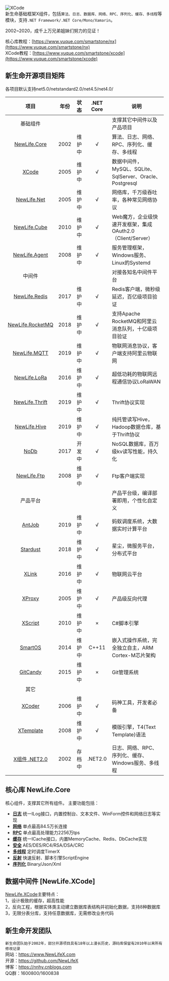 ![XCode](https://www.newlifex.com/logo.png)  
新生命基础框架X组件，包括`算法、日志、数据库、网络、RPC、序列化、缓存、多线程`等模块，支持`.NET Framework/.NET Core/Mono/Xamarin`。

2002~2020，成千上万兄弟姐妹们努力的见证！  

核心库教程：[https://www.yuque.com/smartstone/nx](https://www.yuque.com/smartstone/nx)  
XCode教程：[https://www.yuque.com/smartstone/xcode](https://www.yuque.com/smartstone/xcode)  

## 新生命开源项目矩阵
各项目默认支持net5.0/netstandard2.0/net4.5/net4.0/  

|                               项目                               | 年份  |  状态  | .NET Core | 说明                                                       |
| :--------------------------------------------------------------: | :---: | :----: | :-------: | ---------------------------------------------------------- |
|                             基础组件                             |       |        |           | 支撑其它中间件以及产品项目                                 |
|          [NewLife.Core](https://github.com/NewLifeX/X)           | 2002  | 维护中 |     √     | 算法、日志、网络、RPC、序列化、缓存、多线程                |
|              [XCode](https://github.com/NewLifeX/X)              | 2005  | 维护中 |     √     | 数据中间件，MySQL、SQLite、SqlServer、Oracle、Postgresql   |
|      [NewLife.Net](https://github.com/NewLifeX/NewLife.Net)      | 2005  | 维护中 |     √     | 网络库，千万级吞吐率，各种常见网络协议                     |
|     [NewLife.Cube](https://github.com/NewLifeX/NewLife.Cube)     | 2010  | 维护中 |     √     | Web魔方，企业级快速开发框架，集成OAuth2.0（Client/Server） |
|    [NewLife.Agent](https://github.com/NewLifeX/NewLife.Agent)    | 2008  | 维护中 |     √     | 服务管理框架，Windows服务、Linux的Systemd                  |
|                              中间件                              |       |        |           | 对接各知名中间件平台                                       |
|    [NewLife.Redis](https://github.com/NewLifeX/NewLife.Redis)    | 2017  | 维护中 |     √     | Redis客户端，微秒级延迟，百亿级项目验证                    |
| [NewLife.RocketMQ](https://github.com/NewLifeX/NewLife.RocketMQ) | 2018  | 维护中 |     √     | 支持Apache RocketMQ和阿里云消息队列，十亿级项目验证        |
|     [NewLife.MQTT](https://github.com/NewLifeX/NewLife.MQTT)     | 2019  | 维护中 |     √     | 物联网消息协议，客户端支持阿里云物联网                     |
|     [NewLife.LoRa](https://github.com/NewLifeX/NewLife.LoRa)     | 2016  | 维护中 |     √     | 超低功耗的物联网远程通信协议LoRaWAN                        |
|   [NewLife.Thrift](https://github.com/NewLifeX/NewLife.Thrift)   | 2019  | 维护中 |     √     | Thrift协议实现                                             |
|     [NewLife.Hive](https://github.com/NewLifeX/NewLife.Hive)     | 2019  | 维护中 |     √     | 纯托管读写Hive，Hadoop数据仓库，基于Thrift协议             |
|             [NoDb](https://github.com/NewLifeX/NoDb)             | 2017  | 开发中 |     √     | NoSQL数据库，百万级kv读写性能，持久化                      |
|      [NewLife.Ftp](https://github.com/NewLifeX/NewLife.Ftp)      | 2008  | 维护中 |     √     | Ftp客户端实现                                              |
|                             产品平台                             |       |        |           | 产品平台级，编译部署即用，个性化自定义                     |
|           [AntJob](https://github.com/NewLifeX/AntJob)           | 2019  | 维护中 |     √     | 蚂蚁调度系统，大数据实时计算平台                           |
|         [Stardust](https://github.com/NewLifeX/Stardust)         | 2018  | 维护中 |     √     | 星尘，微服务平台，分布式平台                               |
|            [XLink](https://github.com/NewLifeX/XLink)            | 2016  | 维护中 |     √     | 物联网云平台                                               |
|           [XProxy](https://github.com/NewLifeX/XProxy)           | 2005  | 维护中 |     √     | 产品级反向代理                                             |
|          [XScript](https://github.com/NewLifeX/XScript)          | 2010  | 维护中 |     ×     | C#脚本引擎                                                 |
|          [SmartOS](https://github.com/NewLifeX/SmartOS)          | 2014  | 维护中 |   C++11   | 嵌入式操作系统，完全独立自主，ARM Cortex-M芯片架构         |
|         [GitCandy](https://github.com/NewLifeX/GitCandy)         | 2015  | 维护中 |     ×     | Git管理系统                                                |
|                               其它                               |       |        |           |                                                            |
|           [XCoder](https://github.com/NewLifeX/XCoder)           | 2006  | 维护中 |     √     | 码神工具，开发者必备                                       |
|        [XTemplate](https://github.com/NewLifeX/XTemplate)        | 2008  | 维护中 |     √     | 模版引擎，T4(Text Template)语法                            |
|       [X组件 .NET2.0](https://github.com/NewLifeX/X_NET20)       | 2002  | 存档中 |  .NET2.0  | 日志、网络、RPC、序列化、缓存、Windows服务、多线程         |

## 核心库 NewLife.Core
核心组件，支撑其它所有组件。
主要功能包括：
+ **[日志]** 统一ILog接口，内置控制台、文本文件、WinForm控件和网络日志等实现
+ **[网络]** 单点最高84.5万长连接
+ **[RPC]** 单点最高处理能力2256万tps
+ **[缓存]** 统一ICache接口，内置MemoryCache、Redis、DbCache实现
+ **[安全]** AES/DES/RC4/RSA/DSA/CRC
+ **[多线程]** 定时调度TimerX
+ **[反射]** 快速反射、脚本引擎ScriptEngine
+ **[序列化]** Binary/Json/Xml

[日志]:https://github.com/NewLifeX/X/tree/master/NewLife.Core/Log
[网络]:https://github.com/NewLifeX/X/tree/master/NewLife.Core/Net
[RPC]:https://github.com/NewLifeX/X/tree/master/NewLife.Core/Remoting
[缓存]:https://github.com/NewLifeX/X/tree/master/NewLife.Core/Caching
[安全]:https://github.com/NewLifeX/X/tree/master/NewLife.Core/Security
[多线程]:https://github.com/NewLifeX/X/tree/master/NewLife.Core/Threading
[反射]:https://github.com/NewLifeX/X/tree/master/NewLife.Core/Reflection
[序列化]:https://github.com/NewLifeX/X/tree/master/NewLife.Core/Serialization

## 数据中间件 [NewLife.XCode]
[NewLife.XCode](https://github.com/NewLifeX/X/tree/master/XCode)主要特点：  
1，设计极致的缓存，超高性能  
2，反向工程，根据实体类主动建立数据库表结构并初始化数据，支持8种数据库  
3，无限分表分库，支持任意数据库，无需修改业务代码  

## 新生命开发团队
`新生命团队始于2002年，部分开源项目具有18年以上漫长历史，源码库保留有2010年以来所有修改记录`  
网站：https://www.NewLifeX.com  
开源：https://github.com/NewLifeX  
博客：https://nnhy.cnblogs.com  
QQ群：1600800/1600838  
